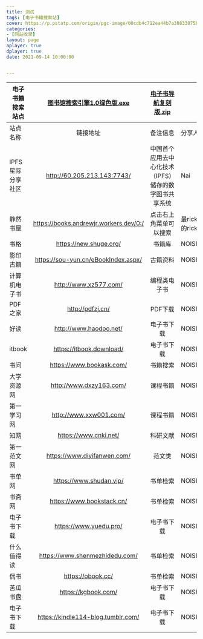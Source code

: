 ```yaml
---
title: 测试
tags: [电子书籍搜索站]
cover: https://p.pstatp.com/origin/pgc-image/00cdb4c712ea44b7a30833075b0c637d
categories:
- [网站收录]
layout: page
aplayer: true
dplayer: true
date: 2021-09-14 10:00:00


---
```




| 电子书籍搜索站点 | [图书馆搜索引擎1.0绿色版.exe](https://drive.weixin.qq.com/s?k=APEAUgcHAAYk9cscQnAGoAygaxAKY) | [电子书导航复刻版.zip](https://drive.weixin.qq.com/s?k=APEAUgcHAAYp1b8XOCAGoAygaxAKY) |              |
| ---------------- | :----------------------------------------------------------: | :----------------------------------------------------------: | ------------ |
| 站点名称         |                           链接地址                           |                           备注信息                           | 分享人       |
| IPFS星际分享社区 |                 http://60.205.213.143:7743/                  |    中国首个应用去中心化技术（IPFS）储存的数字图书共享系统    | Nai          |
| 静然书屋         |            https://books.andrewjr.workers.dev/0:/            |                    点击右上角菜单可以搜索                    | 最rick的rick |
| 书格             |                    https://new.shuge.org/                    |                            书籍库                            | NOISE        |
| 影印古籍         |             https://sou-yun.cn/eBookIndex.aspx/              |                           古籍资料                           | NOISE        |
| 计算机电子书     |                    http://www.xz577.com/                     |                         编程类电子书                         | NOISE        |
| PDF之家          |                       http://pdfzj.cn/                       |                           PDF下载                            | NOISE        |
| 好读             |                    http://www.haodoo.net/                    |                          电子书下载                          | NOISE        |
| itbook           |                   https://itbook.download/                   |                          电子书下载                          | NOISE        |
| 书问             |                   https://www.bookask.com/                   |                           书籍搜索                           | NOISE        |
| 大学资源网       |                   http://www.dxzy163.com/                    |                           课程书籍                           | NOISE        |
| 第一学习网       |                    http://www.xxw001.com/                    |                           课程书籍                           | NOISE        |
| 知网             |                    https://www.cnki.net/                     |                           科研文献                           | NOISE        |
| 第一范文网       |                 https://www.diyifanwen.com/                  |                            范文类                            | NOISE        |
| 书单网           |                   https://www.shudan.vip/                    |                           书单检索                           | NOISE        |
| 书斋网           |                  https://www.bookstack.cn/                   |                           书单检索                           | NOISE        |
| 电子书下载       |                    https://www.yuedu.pro/                    |                          电子书下载                          | NOISE        |
| 什么值得读       |                https://www.shenmezhidedu.com/                |                           书单检索                           | NOISE        |
| 偶书             |                      https://obook.cc/                       |                           书单检索                           | NOISE        |
| 苦瓜书盘         |                     https://kgbook.com/                      |                          电子书下载                          | NOISE        |
| 电子书下载       |              https://kindle114-blog.tumblr.com/              |                          电子书下载                          | NOISE        |